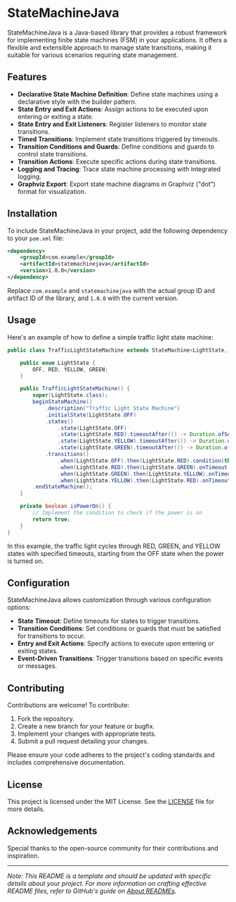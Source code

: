 # StateMachineJava

StateMachineJava is a Java-based library that provides a robust framework for implementing finite state machines (FSM) in your applications. It offers a flexible and extensible approach to manage state transitions, making it suitable for various scenarios requiring state management.

## Features

- **Declarative State Machine Definition**: Define state machines using a declarative style with the builder pattern.
- **State Entry and Exit Actions**: Assign actions to be executed upon entering or exiting a state.
- **State Entry and Exit Listeners**: Register listeners to monitor state transitions.
- **Timed Transitions**: Implement state transitions triggered by timeouts.
- **Transition Conditions and Guards**: Define conditions and guards to control state transitions.
- **Transition Actions**: Execute specific actions during state transitions.
- **Logging and Tracing**: Trace state machine processing with integrated logging.
- **Graphviz Export**: Export state machine diagrams in Graphviz ("dot") format for visualization.

## Installation

To include StateMachineJava in your project, add the following dependency to your `pom.xml` file:

```xml
<dependency>
    <groupId>com.example</groupId>
    <artifactId>statemachinejava</artifactId>
    <version>1.0.0</version>
</dependency>
```

Replace `com.example` and `statemachinejava` with the actual group ID and artifact ID of the library, and `1.0.0` with the current version.

## Usage

Here's an example of how to define a simple traffic light state machine:

```java
public class TrafficLightStateMachine extends StateMachine<LightState, Void> {

    public enum LightState {
        OFF, RED, YELLOW, GREEN;
    }

    public TrafficLightStateMachine() {
        super(LightState.class);
        beginStateMachine()
            .description("Traffic Light State Machine")
            .initialState(LightState.OFF)
            .states()
                .state(LightState.OFF)
                .state(LightState.RED).timeoutAfter(() -> Duration.ofSeconds(3))
                .state(LightState.YELLOW).timeoutAfter(() -> Duration.ofSeconds(2))
                .state(LightState.GREEN).timeoutAfter(() -> Duration.ofSeconds(5))
            .transitions()
                .when(LightState.OFF).then(LightState.RED).condition(this::isPowerOn)
                .when(LightState.RED).then(LightState.GREEN).onTimeout()
                .when(LightState.GREEN).then(LightState.YELLOW).onTimeout()
                .when(LightState.YELLOW).then(LightState.RED).onTimeout()
        .endStateMachine();
    }

    private boolean isPowerOn() {
        // Implement the condition to check if the power is on
        return true;
    }
}
```

In this example, the traffic light cycles through RED, GREEN, and YELLOW states with specified timeouts, starting from the OFF state when the power is turned on.

## Configuration

StateMachineJava allows customization through various configuration options:

- **State Timeout**: Define timeouts for states to trigger transitions.
- **Transition Conditions**: Set conditions or guards that must be satisfied for transitions to occur.
- **Entry and Exit Actions**: Specify actions to execute upon entering or exiting states.
- **Event-Driven Transitions**: Trigger transitions based on specific events or messages.

## Contributing

Contributions are welcome! To contribute:

1. Fork the repository.
2. Create a new branch for your feature or bugfix.
3. Implement your changes with appropriate tests.
4. Submit a pull request detailing your changes.

Please ensure your code adheres to the project's coding standards and includes comprehensive documentation.

## License

This project is licensed under the MIT License. See the [LICENSE](LICENSE) file for more details.

## Acknowledgements

Special thanks to the open-source community for their contributions and inspiration.

---

*Note: This README is a template and should be updated with specific details about your project. For more information on crafting effective README files, refer to GitHub's guide on [About READMEs](https://docs.github.com/en/repositories/managing-your-repositorys-settings-and-features/customizing-your-repository/about-readmes).*
